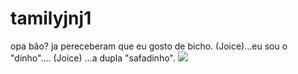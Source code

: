 # tamilyjnj1
opa bão? ja pereceberam que eu gosto de bicho.
(Joice)...eu sou o "dinho"....
(Joice) ...a dupla "safadinho".
![](https://media1.tenor.com/m/3Ycf0KjUIIwAAAAC/lank01km.gif)
